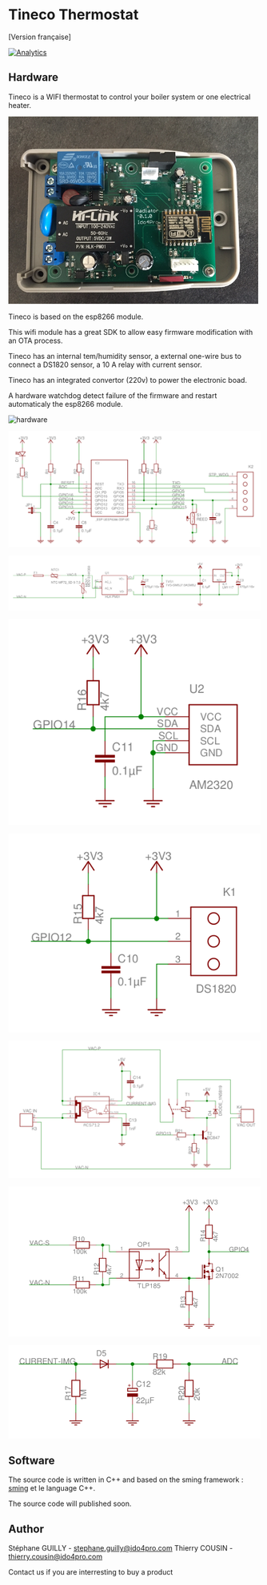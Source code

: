 # Tineco Thermostat

[](https://github.com/ido4pro/tineco/blob/master/LISEZMOI.md) [Version française]

[![Analytics](https://ga-beacon.appspot.com/UA-77079936-1/tineco-thermostat/readme)](https://github.com/ido4pro/tineco-thermostat)

## Hardware


Tineco is a WIFI thermostat to control your boiler system or one electrical heater.

![electronic board](images/electronic-board-small.png)

Tineco is based on the esp8266 module. 

This wifi module has a great SDK to allow easy firmware modification with an OTA process.

Tineco has an internal tem/humidity sensor, a external one-wire bus to connect a DS1820 sensor, a 10 A relay with current sensor.

Tineco has an integrated convertor (220v) to power the electronic boad.

A hardware watchdog detect failure of the firmware and restart automaticaly the esp8266 module.

![hardware](images/tineco-hardware.png)

![esp8266](images/esp8266-core.png)

![power](images/power-AC-DC.png)

![temperature humidity sensor](images/tem-hum-sensor.png)

![one wire bus](images/one-wire-bus.png)

![relay with current sensor](images/relay-with-current-sensor.png)

![power](images/zero-detection.png)

![power](images/current-input.png)


## Software

The source code is written in C++ and based on the sming framework : [sming](https://github.com/SmingHub) et le language C++. 

The source code will published soon.

## Author

Stéphane GUILLY - stephane.guilly@ido4pro.com
Thierry COUSIN - thierry.cousin@ido4pro.com

Contact us if you are interresting to buy a product






 
 
 




